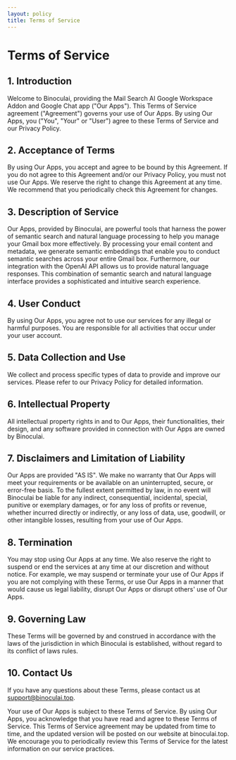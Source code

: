 ```yaml
---
layout: policy
title: Terms of Service
---
```

# Terms of Service

## 1. Introduction

Welcome to Binoculai, providing the Mail Search AI Google Workspace Addon and Google Chat app ("Our Apps"). This Terms of Service agreement ("Agreement") governs your use of Our Apps. By using Our Apps, you ("You", "Your" or "User") agree to these Terms of Service and our Privacy Policy.

## 2. Acceptance of Terms

By using Our Apps, you accept and agree to be bound by this Agreement. If you do not agree to this Agreement and/or our Privacy Policy, you must not use Our Apps. We reserve the right to change this Agreement at any time. We recommend that you periodically check this Agreement for changes.

## 3. Description of Service

Our Apps, provided by Binoculai, are powerful tools that harness the power of semantic search and natural language processing to help you manage your Gmail box more effectively. By processing your email content and metadata, we generate semantic embeddings that enable you to conduct semantic searches across your entire Gmail box. Furthermore, our integration with the OpenAI API allows us to provide natural language responses. This combination of semantic search and natural language interface provides a sophisticated and intuitive search experience.

## 4. User Conduct

By using Our Apps, you agree not to use our services for any illegal or harmful purposes. You are responsible for all activities that occur under your user account.

## 5. Data Collection and Use

We collect and process specific types of data to provide and improve our services. Please refer to our Privacy Policy for detailed information.

## 6. Intellectual Property

All intellectual property rights in and to Our Apps, their functionalities, their design, and any software provided in connection with Our Apps are owned by Binoculai.

## 7. Disclaimers and Limitation of Liability

Our Apps are provided "AS IS". We make no warranty that Our Apps will meet your requirements or be available on an uninterrupted, secure, or error-free basis. To the fullest extent permitted by law, in no event will Binoculai be liable for any indirect, consequential, incidental, special, punitive or exemplary damages, or for any loss of profits or revenue, whether incurred directly or indirectly, or any loss of data, use, goodwill, or other intangible losses, resulting from your use of Our Apps.

## 8. Termination

You may stop using Our Apps at any time. We also reserve the right to suspend or end the services at any time at our discretion and without notice. For example, we may suspend or terminate your use of Our Apps if you are not complying with these Terms, or use Our Apps in a manner that would cause us legal liability, disrupt Our Apps or disrupt others' use of Our Apps.

## 9. Governing Law

These Terms will be governed by and construed in accordance with the laws of the jurisdiction in which Binoculai is established, without regard to its conflict of laws rules.

## 10. Contact Us

If you have any questions about these Terms, please contact us at support@binoculai.top.

Your use of Our Apps is subject to these Terms of Service. By using Our Apps, you acknowledge that you have read and agree to these Terms of Service. This Terms of Service agreement may be updated from time to time, and the updated version will be posted on our website at binoculai.top. We encourage you to periodically review this Terms of Service for the latest information on our service practices.
